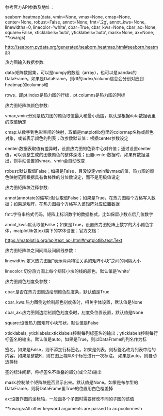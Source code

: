 参考官方API参数及地址：

seaborn.heatmap(data, vmin=None, vmax=None, cmap=None, center=None, robust=False, annot=None, fmt=’.2g’, annot_kws=None, linewidths=0, linecolor=’white’, cbar=True, cbar_kws=None, cbar_ax=None, square=False, xticklabels=’auto’, yticklabels=’auto’, mask=None, ax=None, **kwargs)

http://seaborn.pydata.org/generated/seaborn.heatmap.html#seaborn.heatmap

热力图输入数据参数: 

data:矩阵数据集，可以是numpy的数组（array），也可以是pandas的DataFrame。如果是DataFrame，则df的index/column信息会分别对应到heatmap的columns和

rows，即pt.index是热力图的行标，pt.columns是热力图的列标

热力图矩阵块颜色参数: 

vmax,vmin:分别是热力图的颜色取值最大和最小范围，默认是根据data数据表里的取值确定 

cmap:从数字到色彩空间的映射，取值是matplotlib包里的colormap名称或颜色对象，或者表示颜色的列表；改参数默认值：根据center参数设定 

center:数据表取值有差异时，设置热力图的色彩中心对齐值；通过设置center值，可以调整生成的图像颜色的整体深浅；设置center数据时，如果有数据溢出，则手动设置的vmax、vmin会自动改变 

robust:默认取值False；如果是False，且没设定vmin和vmax的值，热力图的颜色映射范围根据具有鲁棒性的分位数设定，而不是用极值设定

热力图矩阵块注释参数: 

annot(annotate的缩写):默认取值False；如果是True，在热力图每个方格写入数据；如果是矩阵，在热力图每个方格写入该矩阵对应位置数据 

fmt:字符串格式代码，矩阵上标识数字的数据格式，比如保留小数点后几位数字 

annot_kws:默认取值False；如果是True，设置热力图矩阵上数字的大小颜色字体，matplotlib包text类下的字体设置；官方文档：

https://matplotlib.org/api/text_api.html#matplotlib.text.Text

热力图矩阵块之间间隔及间隔线参数： 

linewidths:定义热力图里“表示两两特征关系的矩阵小块”之间的间隔大小 

linecolor:切分热力图上每个矩阵小块的线的颜色，默认值是’white’

热力图颜色刻度条参数： 

cbar:是否在热力图侧边绘制颜色刻度条，默认值是True 

cbar_kws:热力图侧边绘制颜色刻度条时，相关字体设置，默认值是None 

cbar_ax:热力图侧边绘制颜色刻度条时，刻度条位置设置，默认值是None

square:设置热力图矩阵小块形状，默认值是False 

xticklabels, yticklabels:xticklabels控制每列标签名的输出；yticklabels控制每行标签名的输出。默认值是auto。如果是True，则以DataFrame的列名作为标

签名。如果是False，则不添加行标签名。如果是列表，则标签名改为列表中给的内容。如果是整数K，则在图上每隔K个标签进行一次标注。 如果是auto，则自动选择标

签的标注间距，将标签名不重叠的部分(或全部)输出 

mask:控制某个矩阵块是否显示出来。默认值是None。如果是布尔型的DataFrame，则将DataFrame里True的位置用白色覆盖掉 

ax:设置作图的坐标轴，一般画多个子图时需要修改不同的子图的该值 

**kwargs:All other keyword arguments are passed to ax.pcolormesh
